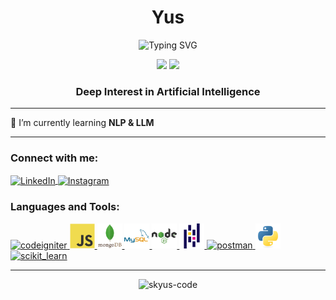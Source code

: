 <h1 align="center">Yus</h1>

<p align="center">
  <img src="https://readme-typing-svg.demolab.com?font=Fira+Code&size=28&pause=1200&color=1A80F0&center=true&vCenter=true&width=850&lines=Visionary+Ambitiously+Person;|;Bring+AI+as+International+Global+Peace+%26+Unity;|;" alt="Typing SVG" />
</p>

<p align="center">
  <img src="https://img.shields.io/badge/AI%20Enthusiast-blue?style=for-the-badge&logo=github" />
  <img src="https://img.shields.io/badge/NLP%20%26%20LLM%20Learner-yellow?style=for-the-badge" />
</p>

<h3 align="center">Deep Interest in Artificial Intelligence</h3>

---

🌱 I’m currently learning **NLP & LLM**

---

<h3 align="left">Connect with me:</h3>
<p align="left">
  <a href="https://www.linkedin.com/in/founder-of-fyutris-corp-yus-50641b376/" target="_blank">
    <img align="center" src="https://raw.githubusercontent.com/rahuldkjain/github-profile-readme-generator/master/src/images/icons/Social/linked-in-alt.svg" alt="LinkedIn" height="30" width="40" />
  </a>
  <a href="https://www.instagram.com/skiusyusky/" target="_blank">
    <img align="center" src="https://raw.githubusercontent.com/rahuldkjain/github-profile-readme-generator/master/src/images/icons/Social/instagram.svg" alt="Instagram" height="30" width="40" />
  </a>
</p>

<h3 align="left">Languages and Tools:</h3>
<p align="left">
  <a href="https://codeigniter.com" target="_blank" rel="noreferrer">
    <img src="https://cdn.worldvectorlogo.com/logos/codeigniter.svg" alt="codeigniter" width="40" height="40"/>
  </a>
  <a href="https://developer.mozilla.org/en-US/docs/Web/JavaScript" target="_blank" rel="noreferrer">
    <img src="https://raw.githubusercontent.com/devicons/devicon/master/icons/javascript/javascript-original.svg" alt="javascript" width="40" height="40"/>
  </a>
  <a href="https://www.mongodb.com/" target="_blank" rel="noreferrer">
    <img src="https://raw.githubusercontent.com/devicons/devicon/master/icons/mongodb/mongodb-original-wordmark.svg" alt="mongodb" width="40" height="40"/>
  </a>
  <a href="https://www.mysql.com/" target="_blank" rel="noreferrer">
    <img src="https://raw.githubusercontent.com/devicons/devicon/master/icons/mysql/mysql-original-wordmark.svg" alt="mysql" width="40" height="40"/>
  </a>
  <a href="https://nodejs.org" target="_blank" rel="noreferrer">
    <img src="https://raw.githubusercontent.com/devicons/devicon/master/icons/nodejs/nodejs-original-wordmark.svg" alt="nodejs" width="40" height="40"/>
  </a>
  <a href="https://pandas.pydata.org/" target="_blank" rel="noreferrer">
    <img src="https://raw.githubusercontent.com/devicons/devicon/2ae2a900d2f041da66e950e4d48052658d850630/icons/pandas/pandas-original.svg" alt="pandas" width="40" height="40"/>
  </a>
  <a href="https://postman.com" target="_blank" rel="noreferrer">
    <img src="https://www.vectorlogo.zone/logos/getpostman/getpostman-icon.svg" alt="postman" width="40" height="40"/>
  </a>
  <a href="https://www.python.org" target="_blank" rel="noreferrer">
    <img src="https://raw.githubusercontent.com/devicons/devicon/master/icons/python/python-original.svg" alt="python" width="40" height="40"/>
  </a>
  <a href="https://scikit-learn.org/" target="_blank" rel="noreferrer">
    <img src="https://upload.wikimedia.org/wikipedia/commons/0/05/Scikit_learn_logo_small.svg" alt="scikit_learn" width="40" height="40"/>
  </a>
</p>

---

<p align="center">
  <img src="https://komarev.com/ghpvc/?username=skyus-code&label=Profile%20views&color=0e75b6&style=flat" alt="skyus-code" />
</p>
